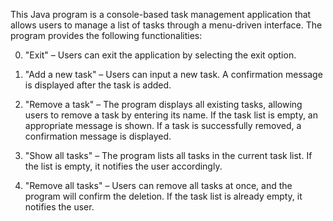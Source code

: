 This Java program is a console-based task management application that allows users to manage a list of tasks through a menu-driven interface. The program provides the following functionalities:

0. "Exit" – Users can exit the application by selecting the exit option.

1. "Add a new task" – Users can input a new task. A confirmation message is displayed after the task is added.

2. "Remove a task" – The program displays all existing tasks, allowing users to remove a task by entering its name. If the task list is empty, an appropriate message is shown. If a task is successfully removed, a confirmation message is displayed.

3. "Show all tasks" – The program lists all tasks in the current task list. If the list is empty, it notifies the user accordingly.

4. "Remove all tasks" – Users can remove all tasks at once, and the program will confirm the deletion. If the task list is already empty, it notifies the user.

